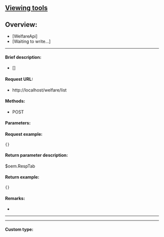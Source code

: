 

## [Viewing tools](https://www.iminho.me/)

## Overview:
- [WelfareApi]
- [Waiting to write...]

--------------------

#### Brief description:

- []

#### Request URL:

- http://localhost/welfare/list

#### Methods:

- POST

#### Parameters:


#### Request example:
```
{}
```

#### Return parameter description:
$oem.RespTab

#### Return example:
	
```
{}
```

#### Remarks:

- 
	

--------------------
--------------------

#### Custom type:
	

